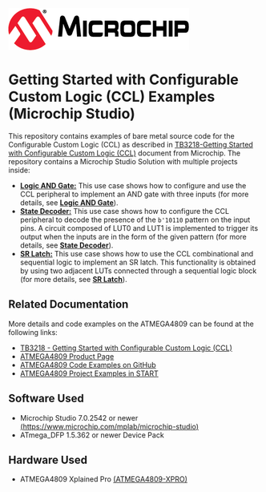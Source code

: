 [![MCHP](images/microchip.png)](https://www.microchip.com)

# Getting Started with Configurable Custom Logic (CCL) Examples (Microchip Studio)

  This repository contains examples of bare metal source code for the Configurable Custom Logic (CCL) as described in [TB3218-Getting Started with Configurable Custom Logic (CCL)](http://ww1.microchip.com/downloads/en/Appnotes/TB3218-Getting-Started-with-CCL-90003218A.pdf) document from Microchip. The repository contains a Microchip Studio Solution with multiple projects inside:

* [<strong>Logic AND Gate:</strong>](Logic_AND_Gate) This use case shows how to configure and use the CCL peripheral to implement an AND gate with three inputs (for more details, see [<strong>Logic AND Gate</strong>](Logic_AND_Gate)).
* [<strong>State Decoder:</strong>](State_Decoder) This use case shows how to configure the CCL peripheral to decode the presence of the `b'10110` pattern on the input pins. A circuit composed of LUT0 and LUT1 is implemented to trigger its output when the inputs are in the form of the given pattern (for more details, see [<strong>State Decoder</strong>](State_Decoder)).
* [<strong>SR Latch:</strong>](SR_Latch) This use case shows how to use the CCL combinational and sequential logic to implement an SR latch. This functionality is obtained by using two adjacent LUTs connected through a sequential logic block (for more details, see [<strong>SR Latch</strong>](SR_Latch)).

## Related Documentation
More details and code examples on the ATMEGA4809 can be found at the following links:
- [TB3218 - Getting Started with Configurable Custom Logic (CCL)](http://ww1.microchip.com/downloads/en/Appnotes/TB3218-Getting-Started-with-CCL-90003218A.pdf)
- [ATMEGA4809 Product Page](https://www.microchip.com/wwwproducts/en/ATMEGA4809)
- [ATMEGA4809 Code Examples on GitHub](https://github.com/microchip-pic-avr-examples?q=atmega4809)
- [ATMEGA4809 Project Examples in START](https://start.atmel.com/#examples/ATMEGA4809XplainedPro)


## Software Used
- Microchip Studio 7.0.2542 or newer [(https://www.microchip.com/mplab/microchip-studio)](https://www.microchip.com/mplab/microchip-studio)
- ATmega_DFP 1.5.362 or newer Device Pack


## Hardware Used
- ATMEGA4809 Xplained Pro [(ATMEGA4809-XPRO)](https://www.microchip.com/developmenttools/ProductDetails/ATMEGA4809-XPRO)

